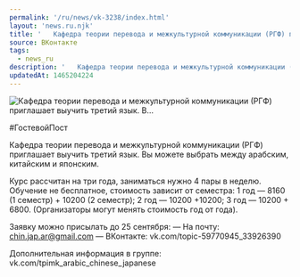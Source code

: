 ```yaml
---
permalink: '/ru/news/vk-3238/index.html'
layout: 'news.ru.njk'
title: '   Кафедра теории перевода и межкультурной коммуникации (РГФ) приглашает выучить третий язык. В…'
source: ВКонтакте
tags:
  - news_ru
description: '   Кафедра теории перевода и межкультурной коммуникации (РГФ) приглашает выучить третий язык. В…'
updatedAt: 1465204224
---
```

![   Кафедра теории перевода и межкультурной коммуникации (РГФ) приглашает выучить третий язык. В…](https://sun9-9.userapi.com/impf/c626417/v626417484/10f3b/L1qBgBoTUVg.jpg?size=1280x720&quality=96&sign=cc387438beb37fb4fc36c0e38f22a94d&c_uniq_tag=kDh_asGGcwxBomgAb2-4MYA1j6yxY6jP-gyGbMihPzs&type=album)

#ГостевойПост

Кафедра теории перевода и межкультурной коммуникации (РГФ) приглашает выучить третий язык. Вы можете выбрать между арабским, китайским и японским.

Курс рассчитан на три года, заниматься нужно 4 пары в неделю. Обучение не бесплатное, стоимость зависит от семестра:
1 год — 8160 (1 семестр) + 10200 (2 семестр);
2 год — 10200 +10200;
3 год — 10200 + 6800.
(Организаторы могут менять стоимость год от года).

Заявку можно присылать до 25 сентября:
— На почту: chin.jap.ar@gmail.com
— ВКонтакте: vk.com/topic-59770945_33926390

Дополнительная информация в группе: vk.com/tpimk_arabic_chinese_japanese
